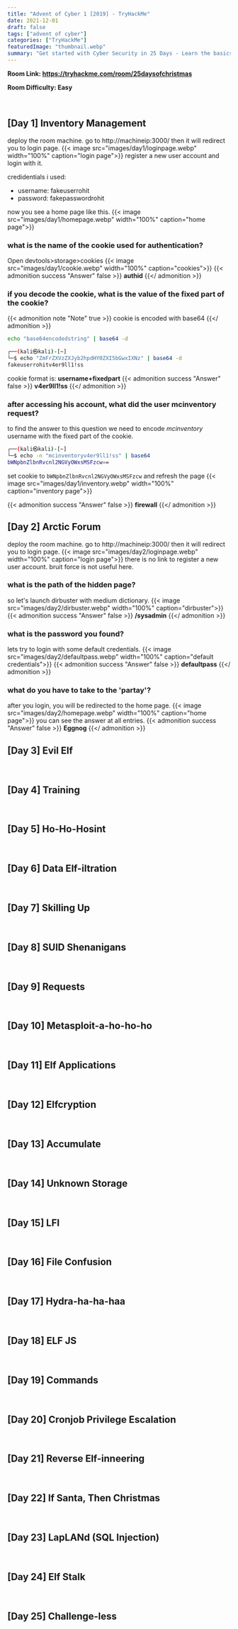 ```yaml
---
title: "Advent of Cyber 1 [2019] - TryHackMe"
date: 2021-12-01
draft: false
tags: ["advent of cyber"]
categories: ["TryHackMe"]
featuredImage: "thumbnail.webp"
summary: "Get started with Cyber Security in 25 Days - Learn the basics by doing a new, beginner friendly security challenge every day leading up to Christmas."
---
```


**Room Link: https://tryhackme.com/room/25daysofchristmas**

**Room Difficulty: Easy**

<br>

## [Day 1] Inventory Management
deploy the room machine.
go to http://machineip:3000/
then it will redirect you to login page.
{{< image src="images/day1/loginpage.webp" width="100%" caption="login page">}}
register a new user account and login with it.

credidentials i used:

* username: fakeuserrohit
* password: fakepasswordrohit

now you see a home page like this.
{{< image src="images/day1/homepage.webp" width="100%" caption="home page">}}

### what is the name of the cookie used for authentication?
Open devtools>storage>cookies 
{{< image src="images/day1/cookie.webp" width="100%" caption="cookies">}}
{{< admonition success "Answer" false >}}
**authid**
{{</ admonition >}}
### if you decode the cookie, what is the value of the fixed part of the cookie?
{{< admonition note "Note" true >}}
cookie is encoded with base64
{{</ admonition >}}
```bash
echo "base64encodedstring" | base64 -d
```
```bash
┌──(kali㉿kali)-[~]
└─$ echo "ZmFrZXVzZXJyb2hpdHY0ZXI5bGwxIXNz" | base64 -d
fakeuserrohitv4er9ll1!ss
```
cookie format is: **username+fixedpart**
{{< admonition success "Answer" false >}}
**v4er9ll1!ss**
{{</ admonition >}}
### after accessing his account, what did the user mcinventory request?
to find the answer to this question we need to encode *mcinventory* username with the fixed part of the cookie.
```bash
┌──(kali㉿kali)-[~]
└─$ echo -n "mcinventoryv4er9ll1!ss" | base64
bWNpbnZlbnRvcnl2NGVyOWxsMSFzcw==
```
set cookie to `bWNpbnZlbnRvcnl2NGVyOWxsMSFzcw` and refresh the page
{{< image src="images/day1/inventory.webp" width="100%" caption="inventory page">}}

{{< admonition success "Answer" false >}}
**firewall**
{{</ admonition >}}
<br>

## [Day 2] Arctic Forum
deploy the room machine.
go to http://machineip:3000/
then it will redirect you to login page.
{{< image src="images/day2/loginpage.webp" width="100%" caption="login page">}}
there is no link to register a new user account.
bruit force is not useful here.
### what is the path of the hidden page?
so let's launch dirbuster with medium dictionary.
{{< image src="images/day2/dirbuster.webp" width="100%" caption="dirbuster">}}
{{< admonition success "Answer" false >}}
**/sysadmin**
{{</ admonition >}}
### what is the password you found?
lets try to login with some default credentials.
{{< image src="images/day2/defaultpass.webp" width="100%" caption="default credentials">}}
{{< admonition success "Answer" false >}}
**defaultpass**
{{</ admonition >}}
### what do you have to take to the 'partay'?
after you login, you will be redirected to the home page.
{{< image src="images/day2/homepage.webp" width="100%" caption="home page">}}
you can see the answer at all entries.
{{< admonition success "Answer" false >}}
**Eggnog**
{{</ admonition >}}
<br>

## [Day 3] Evil Elf
<br>

## [Day 4] Training
<br>

## [Day 5] Ho-Ho-Hosint
<br>

## [Day 6] Data Elf-iltration
<br>

## [Day 7] Skilling Up
<br>

## [Day 8] SUID Shenanigans
<br>

## [Day 9] Requests
<br>

## [Day 10] Metasploit-a-ho-ho-ho
<br>

## [Day 11] Elf Applications
<br>

## [Day 12] Elfcryption
<br>

## [Day 13] Accumulate
<br>

## [Day 14] Unknown Storage
<br>

## [Day 15] LFI
<br>

## [Day 16] File Confusion
<br>

## [Day 17] Hydra-ha-ha-haa
<br>

## [Day 18] ELF JS
<br>

## [Day 19] Commands
<br>

## [Day 20] Cronjob Privilege Escalation
<br>

## [Day 21] Reverse Elf-inneering
<br>

## [Day 22] If Santa, Then Christmas
<br>

## [Day 23] LapLANd (SQL Injection)
<br>

## [Day 24] Elf Stalk
<br>

## [Day 25] Challenge-less
<br>